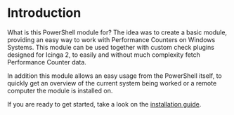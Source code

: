 Introduction
==============

What is this PowerShell module for? The idea was to create a basic module, providing an easy way to
work with Performance Counters on Windows Systems. This module can be used together with custom check
plugins designed for Icinga 2, to easily and without much complexity fetch Performance Counter data.

In addition this module allows an easy usage from the PowerShell itself, to quickly get an overview
of the current system being worked or a remote computer the module is installed on.

If you are ready to get started, take a look on the [installation guide](02-Installation.md).
